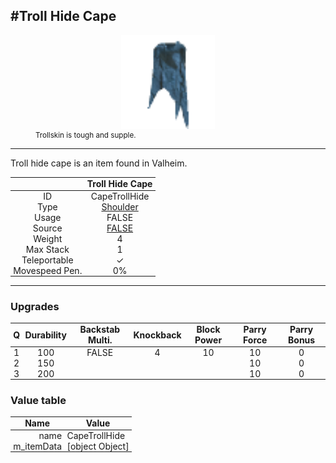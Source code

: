 <meta property="og:title" content="Troll Hide Cape - MoreValheim" /><meta property="og:type" content="website" /><meta property="og:image" content="/assets/troll_hide_cape.png" /><meta property="og:description" content="Troll Hide Cape is an item found in Valheim." /><meta name="theme-color" content="#546D78"><meta name="twitter:card" content="summary_large_image">
#Troll Hide Cape
-------------
<style>img {width:20px;}.tb {width:150px;display: block;margin-left: auto;margin-right: auto;}</style>

<style>.md-typeset table:not([class]) th:not([align]) {min-width:unset!important;}</style>
<style>td{padding:0em 0.3em!important;text-align:center!important;border-left:.05rem solid var(--md-default-fg-color--lightest)}</style>

<style>th{padding:0.1em 0.3em!important;text-align:center!important;font-weight:bold}</style>

<style>pre{text-align:right!important}</style>
<style>table tr td:first-child {border-left: 0;};</style>

<figure><img src="/assets/troll_hide_cape.png" class="tb" /><figcaption><small>Trollskin is tough and supple.</small></figcaption></figure>

-------------

Troll hide cape is an item found in Valheim.

|        | Troll Hide Cape              |
| ----------- | ------------------------------------ |
| ID |CapeTrollHide
| Type | [Shoulder](../../types/shoulder)
| Usage | FALSE<br>
| Source | [FALSE](../../items/false)
| Weight | 4 |
| Max Stack | 1 |
| Teleportable | ✓
| Movespeed Pen. | 0%


-------------

### Upgrades
| Q | Durability | Backstab Multi. | Knockback | Block Power | Parry Force | Parry Bonus
| - | - | - | - | - | - | - 
1 | 100 | FALSE | 4 | 10 | 10 | 0 | 1.5 | 
 | 2 | 150 |  |  |  | 10 | 0 |  | 
 | 3 | 200 |  |  |  | 10 | 0 |  | 


### Value table
| Name | Value
| - | - |
| <div style="text-align:right">name</div> | <div style="text-align:left">CapeTrollHide</div> | 
| <div style="text-align:right">m_itemData</div> | <div style="text-align:left">[object Object]</div> | 